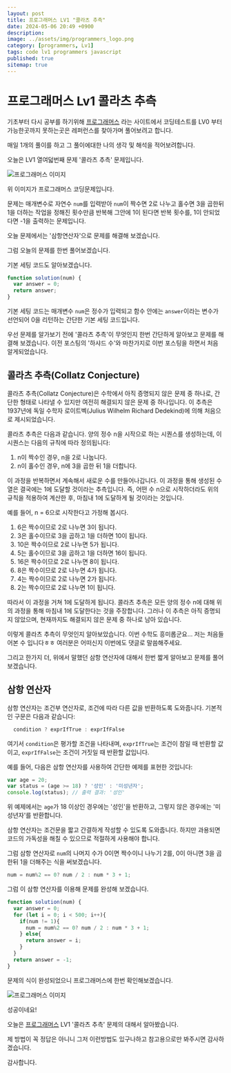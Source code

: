 ```yaml
---
layout: post
title: 프로그래머스 LV1 "콜라츠 추측"
date: 2024-05-06 20:49 +0900
description: 
image: ../assets/img/programmers_logo.png
category: [programmers, Lv1]
tags: code lv1 programmers javascript
published: true
sitemap: true
---
```


# 프로그래머스 Lv1 콜라츠 추측

  기초부터 다시 공부를 하기위해 [프로그래머스](https://programmers.co.kr/) 라는 사이트에서
  코딩테스트를 LV0 부터 가능한곳까지 못하는곳은 레퍼런스를 찾아가며 풀어보려고 합니다.
  
  매일 1개의 풀이를 하고 그 풀이에대한 나의 생각 및 해석을 적어보려합니다.

  오늘은 LV1 열여덟번째 문제 '콜라츠 추측' 문제입니다.

  ![프로그래머스 이미지](https://spearboy.github.io/assets/img/콜라츠추측_01.png)

  위 이미지가 프로그래머스 코딩문제입니다.
  
  문제는 매개변수로 자연수 `num`를 입력받아 `num`이 짝수면 2로 나누고 홀수면 3을 곱한뒤 1을 더하는 작업을 정해진 횟수만큼 반복해 그안에 1이 된다면 반복 횟수를, 1이 안되었다면 -1을 출력하는 문제입니다.

  오늘 문제에서는 '삼항연산자'으로 문제를 해결해 보겠습니다.

  그럼 오늘의 문제를 한번 풀어보겠습니다.

  기본 세팅 코드도 알아보겠습니다.

```javascript
function solution(num) {
  var answer = 0;
  return answer;
}
```

기본 세팅 코드는 매개변수 `num`은 정수가 입력되고 함수 안에는 `answer`이라는 변수가 선언되어 0을 리턴하는 간단한 기본 세팅 코드입니다.

우선 문제를 알가보기 전에 '콜라츠 추측'이 무엇인지 한번 간단하게 알아보고 문제를 해결해 보겠습니다. 이전 포스팅의 '하샤드 수'와 마찬가지로 이번 포스팅을 하면서 처음 알게되었습니다.

## 콜라츠 추측(Collatz Conjecture)

콜라츠 추측(Collatz Conjecture)은 수학에서 아직 증명되지 않은 문제 중 하나로, 간단한 형태로 나타낼 수 있지만 여전히 해결되지 않은 문제 중 하나입니다. 이 추측은 1937년에 독일 수학자 로이트벡(Julius Wilhelm Richard Dedekind)에 의해 처음으로 제시되었습니다.

콜라츠 추측은 다음과 같습니다. 양의 정수 n을 시작으로 하는 시퀀스를 생성하는데, 이 시퀀스는 다음의 규칙에 따라 정의됩니다:

1. n이 짝수인 경우, n을 2로 나눕니다.
2. n이 홀수인 경우, n에 3을 곱한 뒤 1을 더합니다.

이 과정을 반복하면서 계속해서 새로운 수를 만들어나갑니다. 이 과정을 통해 생성된 수열은 결국에는 1에 도달할 것이라는 추측입니다. 즉, 어떤 수 n으로 시작하더라도 위의 규칙을 적용하여 계산한 후, 마침내 1에 도달하게 될 것이라는 것입니다.

예를 들어, n = 6으로 시작한다고 가정해 봅시다.

1. 6은 짝수이므로 2로 나누면 3이 됩니다.
2. 3은 홀수이므로 3을 곱하고 1을 더하면 10이 됩니다.
3. 10은 짝수이므로 2로 나누면 5가 됩니다.
4. 5는 홀수이므로 3을 곱하고 1을 더하면 16이 됩니다.
5. 16은 짝수이므로 2로 나누면 8이 됩니다.
6. 8은 짝수이므로 2로 나누면 4가 됩니다.
7. 4는 짝수이므로 2로 나누면 2가 됩니다.
8. 2는 짝수이므로 2로 나누면 1이 됩니다.

따라서 이 과정을 거쳐 1에 도달하게 됩니다. 콜라츠 추측은 모든 양의 정수 n에 대해 위의 과정을 통해 마침내 1에 도달한다는 것을 주장합니다. 그러나 이 추측은 아직 증명되지 않았으며, 현재까지도 해결되지 않은 문제 중 하나로 남아 있습니다.

이렇게 콜라츠 추측이 무엇인지 알아보았습니다. 이번 수학도 흥미롭군요... 저는 처음들어본 수 입니다ㅎㅎ 여러분은 어떠신지 이번에도 댓글로 말씀해주세요.

그리고 한가지 더, 위에서 말했던 삼항 연산자에 대해서 한번 짧게 알아보고 문제를 풀어보겠습니다.

## 삼항 연산자

삼항 연산자는 조건부 연산자로, 조건에 따라 다른 값을 반환하도록 도와줍니다. 기본적인 구문은 다음과 같습니다:

```javascript
  condition ? exprIfTrue : exprIfFalse
```

여기서 `condition`은 평가할 조건을 나타내며, `exprIfTrue`는 조건이 참일 때 반환할 값이고, `exprIfFalse`는 조건이 거짓일 때 반환할 값입니다.

예를 들어, 다음은 삼항 연산자를 사용하여 간단한 예제를 표현한 것입니다:

```javascript
var age = 20;
var status = (age >= 18) ? '성인' : '미성년자';
console.log(status); // 출력 결과: '성인'
```

위 예제에서는 `age`가 18 이상인 경우에는 '성인'을 반환하고, 그렇지 않은 경우에는 '미성년자'를 반환합니다.

삼항 연산자는 조건문을 짧고 간결하게 작성할 수 있도록 도와줍니다. 하지만 과용되면 코드의 가독성을 해칠 수 있으므로 적절하게 사용해야 합니다.

그럼 삼항 연산자로 `num`의 나머지 수가 0이면 짝수이니 나누기 2를, 0이 아니면 3을 곱한뒤 1을 더해주는 식을 써보겠습니다.

```javascript
num = num%2 == 0? num / 2 : num * 3 + 1;
```

그럼 이 삼항 연산자를 이용해 문제를 완성해 보겠습니다.

```javascript
function solution(num) {
  var answer = 0;
  for (let i = 0; i < 500; i++){
    if(num != 1){
      num = num%2 == 0? num / 2 : num * 3 + 1;
    } else{
      return answer = i;
    }
  }
  return answer = -1;
}
```

문제의 식이 완성되었으니 프로그래머스에 한번 확인해보겠습니다.

![프로그래머스 이미지](https://spearboy.github.io/assets/img/콜라츠추측_02.png)

성공이네요!

오늘은 [프로그래머스](https://programmers.co.kr/) LV1 '콜라츠 추측' 문제의 대해서 알아봤습니다.

제 방법이 꼭 정답은 아니니 그저 이런방법도 있구나하고 참고용으로만 봐주시면 감사하겠습니다.

감사합니다.